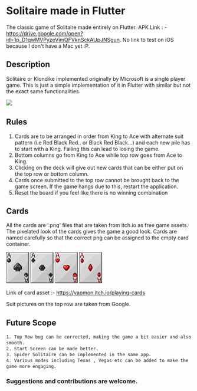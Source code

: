 # Solitaire made in Flutter

The classic game of Solitaire made entirely on Flutter.
APK Link : - https://drive.google.com/open?id=1p_D1qwMVPyzeVimQFVknSckAUpJNSgun. No link to test on iOS because I don't have a Mac yet :P.

## Description

Solitaire or Klondike implemented originally by Microsoft is a single player game. This is just a simple implementation of it in Flutter with similar but not the exact same functionalities.

![](https://drive.google.com/file/d/1uSWTLnHCHQn4yjZHIVwRO9y1Oa-7lZJX/view)

## Rules  
  1. Cards are to be arranged in order from King to Ace with alternate suit pattern (i.e Red Black Red.. or Black Red Black...) and each new pile has to start with a King. Failing this can lead to losing the game.
  2. Bottom columns go from King to Ace while top row goes from Ace to King. 
  3. Clicking on the deck will give out new cards that can be either put on the top row or bottom column.
  4. Cards once submitted to the top row cannot be brought back to the game screen. If the game hangs due to this, restart the application.
  5. Reset the board if you feel like there is no winning combination
  
 ## Cards
  All the cards are '.png' files that are taken from itch.io as free game assets. The pixelated look of the cards gives the game a good look. 
  Cards are named carefully so that the correct png can be assigned to the empty card container.
  
  ![](https://github.com/AadumKhor/Solitaire_Flutter/blob/master/assets/S1.png)  ![](https://github.com/AadumKhor/Solitaire_Flutter/blob/master/assets/C1.png)  ![](https://github.com/AadumKhor/Solitaire_Flutter/blob/master/assets/H1.png)  ![](https://github.com/AadumKhor/Solitaire_Flutter/blob/master/assets/D1.png)
 
 
 Link of card asset :- https://yaomon.itch.io/playing-cards
 
 Suit pictures on the top row are taken from Google.
  
  
  ## Future Scope  
    1. Top Row bug can be corrected, making the game a bit easier and also smooth.
    2. Start Screen can be made better.
    3. Spider Solitaire can be implemented in the same app.
    4. Various modes including Texas , Vegas etc can be added to make the game more engaging.
    
    
  ### Suggestions and contributions are welcome. 
  
 
  
  
  
  

 
